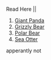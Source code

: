 Read Here ||

1. [Giant Panda](GiantPanda.md)
2. [Grizzly Bear](GrizzlyBear.md)
3. [Polar Bear](PolarBear.md)
4. [Sea Otter](SeaOtter.md)


apperantly not
